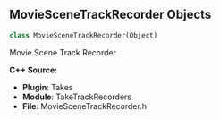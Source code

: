 ## MovieSceneTrackRecorder Objects

```python
class MovieSceneTrackRecorder(Object)
```

Movie Scene Track Recorder

**C++ Source:**

- **Plugin**: Takes
- **Module**: TakeTrackRecorders
- **File**: MovieSceneTrackRecorder.h

<a id="unreal.MovieSceneTrackRecorderSettings"></a>